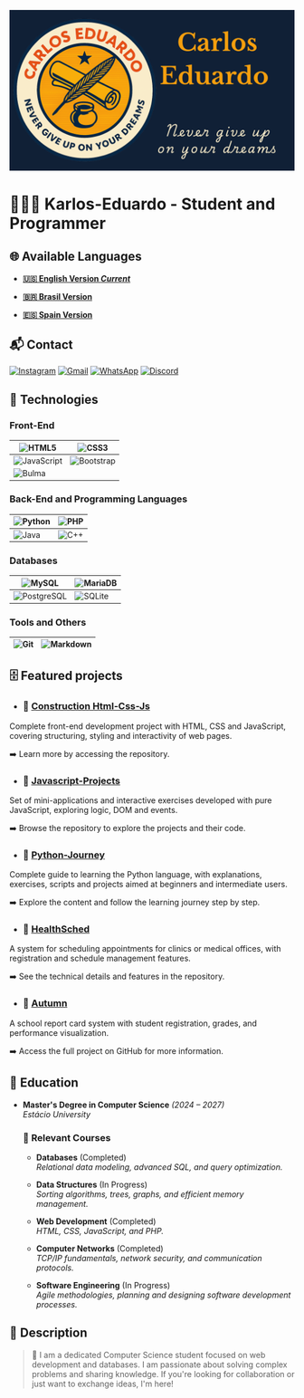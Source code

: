 ![BannerGit](./assets/BannerGit.png)

# 🧑🏼‍💻 Karlos-Eduardo - Student and Programmer

## 🌐 Available Languages

- **[🇺🇸 English Version *Current*](https://github.com/Karlos-Eduardo-Mrqs/Karlos-Eduardo-Mrqs/blob/main/README.md)**

- **[🇧🇷 Brasil Version](https://github.com/Karlos-Eduardo-Mrqs/Karlos-Eduardo-Mrqs/blob/main/README-BR.md)**

- **[🇪🇸 Spain Version](https://github.com/Karlos-Eduardo-Mrqs/Karlos-Eduardo-Mrqs/blob/main/README-ES.md)**

## 📬 Contact

[![Instagram](https://img.shields.io/badge/Instagram-E4405F?style=for-the-badge&logo=instagram&logoColor=white)](https://www.instagram.com/karlosmrqsdev/)
[![Gmail](https://img.shields.io/badge/Gmail-D14836?style=for-the-badge&logo=gmail&logoColor=white)](mailto:cadumcarlos@gmail.com)
[![WhatsApp](https://img.shields.io/badge/WhatsApp-25D366?style=for-the-badge&logo=whatsapp&logoColor=white)](https://wa.me/5521979667744)
[![Discord](https://img.shields.io/badge/Discord-7289DA?style=for-the-badge&logo=discord&logoColor=white)](https://discord.com/users/carloseduardo080765)

## 📱 Technologies

### Front-End

| ![HTML5](https://img.shields.io/badge/HTML5-E34F26?style=for-the-badge&logo=html5&logoColor=white) | ![CSS3](https://img.shields.io/badge/CSS3-1572B6?style=for-the-badge&logo=css3&logoColor=white) |
| -------------------------------------------------------------------------------------------------- | ------------------------------------------------------------------------------------------------ |
| ![JavaScript](https://img.shields.io/badge/JavaScript-323330?style=for-the-badge&logo=javascript&logoColor=F7DF1E) | ![Bootstrap](https://img.shields.io/badge/Bootstrap-563D7C?style=for-the-badge&logo=bootstrap&logoColor=white) |
| ![Bulma](https://img.shields.io/badge/bulma-00D0B1?style=for-the-badge&logo=bulma&logoColor=white) | &nbsp; |

### Back-End and Programming Languages

| ![Python](https://img.shields.io/badge/Python-3776AB?style=for-the-badge&logo=python&logoColor=white) | ![PHP](https://img.shields.io/badge/PHP-777BB4?style=for-the-badge&logo=php&logoColor=white) |
| ------------------------------------------------------------------------------------------------------- | ------------------------------------------------------------------------------------------------------ |
| ![Java](https://img.shields.io/badge/Java-ED8B00?style=for-the-badge&logo=openjdk&logoColor=white) | ![C++](https://img.shields.io/badge/C%2B%2B-00599C?style=for-the-badge&logo=c%2B%2B&logoColor=white) |

### Databases

| ![MySQL](https://img.shields.io/badge/MySQL-005C84?style=for-the-badge&logo=mysql&logoColor=white) | ![MariaDB](https://img.shields.io/badge/MariaDB-003545?style=for-the-badge&logo=mariadb&logoColor=white) |
| ---------------------------------------------------------------------------------------------------- | -------------------------------------------------------------------------------------------------------- |
| ![PostgreSQL](https://img.shields.io/badge/PostgreSQL-316192?style=for-the-badge&logo=postgresql&logoColor=white) | ![SQLite](https://img.shields.io/badge/sqlite-%2307405e.svg?style=for-the-badge&logo=sqlite&logoColor=white) |

### Tools and Others

| ![Git](https://img.shields.io/badge/Git-F05032?style=for-the-badge&logo=git&logoColor=white) | ![Markdown](https://img.shields.io/badge/Markdown-000000?style=for-the-badge&logo=markdown&logoColor=white) |
| ---------------------------------------------------------------------------------------------------- | -------------------------------------------------------------------------------------------------------- |

## 🗄️ Featured projects

- ### 📁 [Construction Html-Css-Js](https://github.com/Karlos-Eduardo-Mrqs/Construction-Html-Css-Javascript)

Complete front-end development project with HTML, CSS and JavaScript, covering structuring, styling and interactivity of web pages.

➡️ Learn more by accessing the repository.

- ### 💼 [Javascript-Projects](https://github.com/Karlos-Eduardo-Mrqs/Javascript-Projects)

Set of mini-applications and interactive exercises developed with pure JavaScript, exploring logic, DOM and events.

➡️ Browse the repository to explore the projects and their code.

- ### 🐍 [Python-Journey](https://github.com/Karlos-Eduardo-Mrqs/Python-Journey)

Complete guide to learning the Python language, with explanations, exercises, scripts and projects aimed at beginners and intermediate users.

➡️ Explore the content and follow the learning journey step by step.

- ### 🥼 [HealthSched](https://github.com/Karlos-Eduardo-Mrqs/Scheduling_Project-HealthSched)

A system for scheduling appointments for clinics or medical offices, with registration and schedule management features.

➡️ See the technical details and features in the repository.

- ### 🏫 [Autumn](https://github.com/Karlos-Eduardo-Mrqs/Bulletin_Project)

A school report card system with student registration, grades, and performance visualization.

➡️ Access the full project on GitHub for more information.

## 📘 Education

- **Master's Degree in Computer Science** *(2024 – 2027)*  
  *Estácio University*

  ### 🎒 Relevant Courses
  
  - **Databases** (Completed)  
    *Relational data modeling, advanced SQL, and query optimization.*

  - **Data Structures** (In Progress)  
    *Sorting algorithms, trees, graphs, and efficient memory management.*

  - **Web Development** (Completed)  
    *HTML, CSS, JavaScript, and PHP.*

  - **Computer Networks** (Completed)  
    *TCP/IP fundamentals, network security, and communication protocols.*

  - **Software Engineering** (In Progress)  
    *Agile methodologies, planning and designing software development processes.*

## 📝 Description

> 🚀 I am a dedicated Computer Science student focused on web development and databases. I am passionate about solving complex problems and sharing knowledge. If you're looking for collaboration or just want to exchange ideas, I'm here!